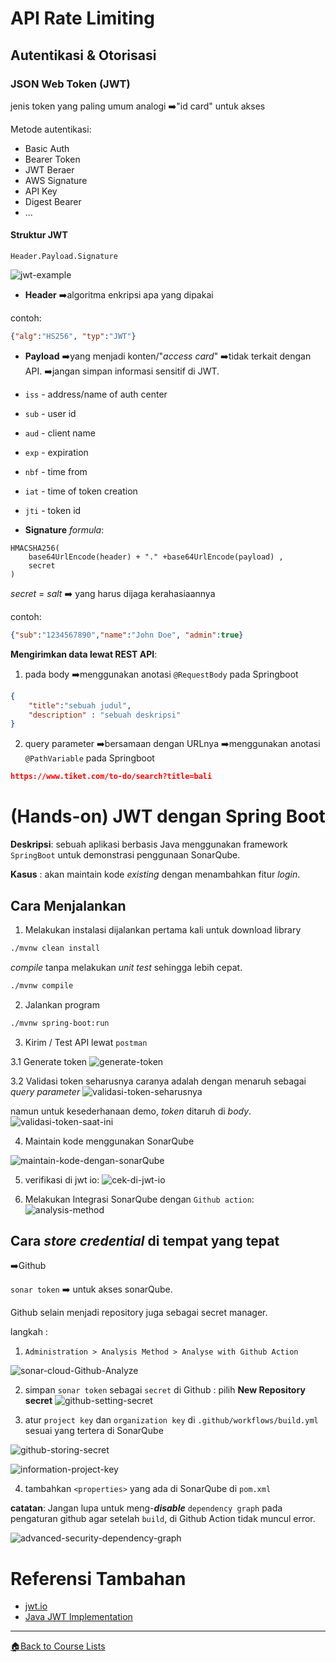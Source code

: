<!-- Dirangkum oleh : Bostang Palaguna -->
<!-- Mei 2025 -->
# API Rate Limiting
## Autentikasi & Otorisasi
### JSON Web Token (JWT)
jenis token yang paling umum
analogi ➡️"id card" untuk akses

Metode autentikasi:
- Basic Auth
- Bearer Token
- JWT Beraer
- AWS Signature
- API Key
- Digest Bearer
- ...

#### Struktur JWT
```
Header.Payload.Signature
```

![jwt-example](./img/jwt-example.png)

- **Header**
➡️algoritma enkripsi apa yang dipakai

contoh:
```json
{"alg":"HS256", "typ":"JWT"}
```

- **Payload**
➡️yang menjadi konten/"_access card_"
➡️tidak terkait dengan API.
➡️jangan simpan informasi sensitif di JWT.

- `iss` - address/name of auth center
- `sub` - user id
- `aud` - client name
- `exp` - expiration
- `nbf` - time from
- `iat` - time of token creation
- `jti` - token id

- **Signature**
_formula_:
```
HMACSHA256(
    base64UrlEncode(header) + "." +base64UrlEncode(payload) , 
    secret
)
```
_secret_ = _salt_ ➡️ yang harus dijaga kerahasiaannya

contoh:
```json
{"sub":"1234567890","name":"John Doe", "admin":true}
```


**Mengirimkan data lewat REST API**:
1. pada body
➡️menggunakan anotasi `@RequestBody` pada Springboot
```json
{
    "title":"sebuah judul",
    "description" : "sebuah deskripsi"
}
```

2. query parameter
➡️bersamaan dengan URLnya
➡️menggunakan anotasi `@PathVariable` pada Springboot
```json
https://www.tiket.com/to-do/search?title=bali
```

# (Hands-on) JWT dengan Spring Boot

**Deskripsi**: sebuah aplikasi berbasis Java menggunakan framework `SpringBoot` untuk demonstrasi penggunaan SonarQube.

**Kasus** :
akan maintain kode _existing_ dengan menambahkan fitur _login_.

## Cara Menjalankan

1. Melakukan instalasi
dijalankan pertama kali untuk download library
```bash
./mvnw clean install
```

_compile_ tanpa melakukan _unit test_ sehingga lebih cepat.
```bash
./mvnw compile
```

2. Jalankan program
```bash
./mvnw spring-boot:run
```

3. Kirim / Test API lewat `postman`

3.1 Generate token
![generate-token](./img/generate-token.png)

3.2 Validasi token
seharusnya caranya adalah dengan menaruh sebagai _query parameter_
![validasi-token-seharusnya](./img/validasi-token-seharusnya.png)

namun untuk kesederhanaan demo, _token_ ditaruh di _body_.
![validasi-token-saat-ini](./img/validasi-token-saat-ini.png)

4. Maintain kode menggunakan SonarQube

![maintain-kode-dengan-sonarQube](./img/maintain-kode-dengan-sonarQube.png)

5. verifikasi di jwt io:
![cek-di-jwt-io](./img/cek-di-jwt-io.png)


6. Melakukan Integrasi SonarQube dengan `Github action`:
![analysis-method](./img/analysis-method.png)


## Cara _store credential_ di tempat yang tepat
➡️Github

`sonar token` ➡️ untuk akses sonarQube.

Github selain menjadi repository juga sebagai secret manager.

langkah : 
1. `Administration > Analysis Method > Analyse with Github Action`

![sonar-cloud-Github-Analyze](./img/sonar-cloud-Github-Analyze.png)

2. simpan `sonar token` sebagai `secret` di Github :
pilih **New Repository secret**
![github-setting-secret](./img/github-setting-secret.png)


3. atur `project key` dan `organization key` di `.github/workflows/build.yml` sesuai yang tertera di SonarQube

![github-storing-secret](./img/github-storing-secret.png)

![information-project-key](./img/information-project-key.png)

4. tambahkan `<properties>` yang ada di SonarQube di `pom.xml` 


**catatan**:
Jangan lupa untuk meng-**_disable_** `dependency graph` pada pengaturan github agar setelah `build`, di Github Action tidak muncul error.

![advanced-security-dependency-graph](./img/advanced-security-dependency-graph.png)


# Referensi Tambahan
- [jwt.io](https://jwt.io/#debugger-io?token=eyJhbGciOiJIUzI1NiIsInR5cCI6IkpXVCJ9.eyJzdWIiOiIxMjM0NTY3ODkwIiwibmFtZSI6IkpvaG4gRG9lIiwiaWF0IjoxNTE2MjM5MDIyfQ.SflKxwRJSMeKKF2QT4fwpMeJf36POk6yJV_adQssw5c)
- [Java JWT Implementation](https://github.com/auth0/java-jwt)

---
[🏠Back to Course Lists](https://odp-bni-330.github.io/)
